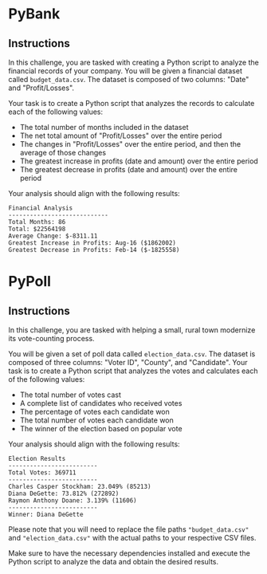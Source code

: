 # PyBank

## Instructions

In this challenge, you are tasked with creating a Python script to analyze the financial records of your company. You will be given a financial dataset called `budget_data.csv`. The dataset is composed of two columns: "Date" and "Profit/Losses".

Your task is to create a Python script that analyzes the records to calculate each of the following values:

- The total number of months included in the dataset
- The net total amount of "Profit/Losses" over the entire period
- The changes in "Profit/Losses" over the entire period, and then the average of those changes
- The greatest increase in profits (date and amount) over the entire period
- The greatest decrease in profits (date and amount) over the entire period

Your analysis should align with the following results:

```
Financial Analysis
----------------------------
Total Months: 86
Total: $22564198
Average Change: $-8311.11
Greatest Increase in Profits: Aug-16 ($1862002)
Greatest Decrease in Profits: Feb-14 ($-1825558)
```

# PyPoll

## Instructions

In this challenge, you are tasked with helping a small, rural town modernize its vote-counting process.

You will be given a set of poll data called `election_data.csv`. The dataset is composed of three columns: "Voter ID", "County", and "Candidate". Your task is to create a Python script that analyzes the votes and calculates each of the following values:

- The total number of votes cast
- A complete list of candidates who received votes
- The percentage of votes each candidate won
- The total number of votes each candidate won
- The winner of the election based on popular vote

Your analysis should align with the following results:

```
Election Results
-------------------------
Total Votes: 369711
-------------------------
Charles Casper Stockham: 23.049% (85213)
Diana DeGette: 73.812% (272892)
Raymon Anthony Doane: 3.139% (11606)
-------------------------
Winner: Diana DeGette
```

Please note that you will need to replace the file paths `"budget_data.csv"` and `"election_data.csv"` with the actual paths to your respective CSV files.

Make sure to have the necessary dependencies installed and execute the Python script to analyze the data and obtain the desired results.

